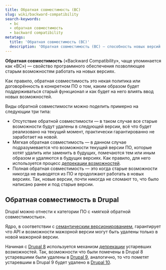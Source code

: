 ```yaml
---
title: Обратная совместимость (BC)
slug: wiki/backward-compatibility
search-keywords:
  - bc
  - обратная совместимость
  - backward compatibility
metatags:
  title: 'Обратная совместимость (BC)'
  description: 'Обратная совместимость (BC) — способность новых версий ПО не ломать ранее написанный код.'
---
```


**Обратная совместимость** («Backward Compatibility», чаще упоминается как «BC») — свойство программного обеспечения позволяющее старым возможностям работать на новых версиях.

Как правило, обратная совместимость это некая политика или договорённость в конкретном ПО о том, каким образом будет поддерживаться старый функционал и как будет на него влиять ввод новых возможностей.

Виды обратной совместимости можно поделить примерно на следующии три типа:

- Отсутствие обратной совместимости — в таком случае все старые возможности будут удалены в следующей версии, всё что будет реализовано на текущий момент, практически гарантированно не заработает на новой.
- Мягкая обратная совместимость — в данном случае подразумевается что возможности текущей версии ПО, которые хотят удалить или заменить в будущих, помечаются тем или иным образом и удаляются в будущих версиях. Как правило, для него используется процесс [депрекации возможностей](../deprecation/index.md).
- Полная обратная совместимость — это когда старые возможности никогда не выводятся из ПО и продолжают работать в новых версиях. Так, новые версии, почти никогда не сломают то, что было написано ранее и под старые версии.

## Обратная совместимость в Drupal

Drupal можно отнести к категории ПО с «мягкой обратной совместимостью».

Ядро, в соответствии с [семантическим версионированием](../semver/index.md), гарантирует что API и возможности мажорной версии могут быть удалены только в новой мажорной версии. 

Начиная с [Drupal 8](../drupal/8/index.md) используется механизм [депрекации](../deprecation/index.md) устаревших возможностей. Так, возможности что были помечены в Drupal 8 устаревшими были удалены в [Drupal 9](../drupal/9/index.md), аналогично, то что пометят устаревшим в Drupal 9 будет удалено в [Drupal 10](../drupal/10/index.md).
